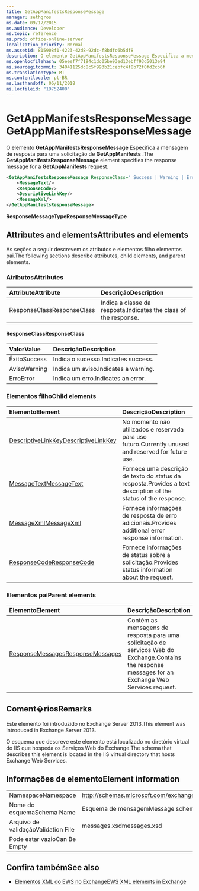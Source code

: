 ```yaml
---
title: GetAppManifestsResponseMessage
manager: sethgros
ms.date: 09/17/2015
ms.audience: Developer
ms.topic: reference
ms.prod: office-online-server
localization_priority: Normal
ms.assetid: 815908f1-4223-42d8-92dc-f8bdfc6b5df8
description: O elemento GetAppManifestsResponseMessage Especifica a mensagem de resposta para uma solicitação de GetAppManifests.
ms.openlocfilehash: 05eeef7f7194c1dc05be93ed13ebff93d5013e94
ms.sourcegitcommit: 34041125dc8c5f993b21cebfc4f8b72f0fd2cb6f
ms.translationtype: MT
ms.contentlocale: pt-BR
ms.lasthandoff: 06/11/2018
ms.locfileid: "19752400"
---
```

# <a name="getappmanifestsresponsemessage"></a><span data-ttu-id="fbc8d-103">GetAppManifestsResponseMessage</span><span class="sxs-lookup"><span data-stu-id="fbc8d-103">GetAppManifestsResponseMessage</span></span>

<span data-ttu-id="fbc8d-104">O elemento **GetAppManifestsResponseMessage** Especifica a mensagem de resposta para uma solicitação de **GetAppManifests** .</span><span class="sxs-lookup"><span data-stu-id="fbc8d-104">The **GetAppManifestsResponseMessage** element specifies the response message for a **GetAppManifests** request.</span></span> 
  
```XML
<GetAppManifestsResponseMessage ResponseClass=" Success | Warning | Error ">
    <MessageText/>
    <ResponseCode/>
    <DescriptiveLinkKey/>
    <MessageXml/>
</GetAppManifestsResponseMessage>
```

 <span data-ttu-id="fbc8d-105">**ResponseMessageType**</span><span class="sxs-lookup"><span data-stu-id="fbc8d-105">**ResponseMessageType**</span></span>
## <a name="attributes-and-elements"></a><span data-ttu-id="fbc8d-106">Attributes and elements</span><span class="sxs-lookup"><span data-stu-id="fbc8d-106">Attributes and elements</span></span>

<span data-ttu-id="fbc8d-107">As seções a seguir descrevem os atributos e elementos filho elementos pai.</span><span class="sxs-lookup"><span data-stu-id="fbc8d-107">The following sections describe attributes, child elements, and parent elements.</span></span>
  
### <a name="attributes"></a><span data-ttu-id="fbc8d-108">Atributos</span><span class="sxs-lookup"><span data-stu-id="fbc8d-108">Attributes</span></span>

|<span data-ttu-id="fbc8d-109">**Attribute**</span><span class="sxs-lookup"><span data-stu-id="fbc8d-109">**Attribute**</span></span>|<span data-ttu-id="fbc8d-110">**Descrição**</span><span class="sxs-lookup"><span data-stu-id="fbc8d-110">**Description**</span></span>|
|:-----|:-----|
|<span data-ttu-id="fbc8d-111">ResponseClass</span><span class="sxs-lookup"><span data-stu-id="fbc8d-111">ResponseClass</span></span>  <br/> |<span data-ttu-id="fbc8d-112">Indica a classe da resposta.</span><span class="sxs-lookup"><span data-stu-id="fbc8d-112">Indicates the class of the response.</span></span>  <br/> |
   
#### <a name="responseclass"></a><span data-ttu-id="fbc8d-113">ResponseClass</span><span class="sxs-lookup"><span data-stu-id="fbc8d-113">ResponseClass</span></span>

|<span data-ttu-id="fbc8d-114">**Valor**</span><span class="sxs-lookup"><span data-stu-id="fbc8d-114">**Value**</span></span>|<span data-ttu-id="fbc8d-115">**Descrição**</span><span class="sxs-lookup"><span data-stu-id="fbc8d-115">**Description**</span></span>|
|:-----|:-----|
|<span data-ttu-id="fbc8d-116">Êxito</span><span class="sxs-lookup"><span data-stu-id="fbc8d-116">Success</span></span>  <br/> |<span data-ttu-id="fbc8d-117">Indica o sucesso.</span><span class="sxs-lookup"><span data-stu-id="fbc8d-117">Indicates success.</span></span>  <br/> |
|<span data-ttu-id="fbc8d-118">Aviso</span><span class="sxs-lookup"><span data-stu-id="fbc8d-118">Warning</span></span>  <br/> |<span data-ttu-id="fbc8d-119">Indica um aviso.</span><span class="sxs-lookup"><span data-stu-id="fbc8d-119">Indicates a warning.</span></span>  <br/> |
|<span data-ttu-id="fbc8d-120">Erro</span><span class="sxs-lookup"><span data-stu-id="fbc8d-120">Error</span></span>  <br/> |<span data-ttu-id="fbc8d-121">Indica um erro.</span><span class="sxs-lookup"><span data-stu-id="fbc8d-121">Indicates an error.</span></span>  <br/> |
   
### <a name="child-elements"></a><span data-ttu-id="fbc8d-122">Elementos filho</span><span class="sxs-lookup"><span data-stu-id="fbc8d-122">Child elements</span></span>

|<span data-ttu-id="fbc8d-123">**Elemento**</span><span class="sxs-lookup"><span data-stu-id="fbc8d-123">**Element**</span></span>|<span data-ttu-id="fbc8d-124">**Descrição**</span><span class="sxs-lookup"><span data-stu-id="fbc8d-124">**Description**</span></span>|
|:-----|:-----|
|[<span data-ttu-id="fbc8d-125">DescriptiveLinkKey</span><span class="sxs-lookup"><span data-stu-id="fbc8d-125">DescriptiveLinkKey</span></span>](descriptivelinkkey.md) <br/> |<span data-ttu-id="fbc8d-126">No momento não utilizados e reservada para uso futuro.</span><span class="sxs-lookup"><span data-stu-id="fbc8d-126">Currently unused and reserved for future use.</span></span>  <br/> |
|[<span data-ttu-id="fbc8d-127">MessageText</span><span class="sxs-lookup"><span data-stu-id="fbc8d-127">MessageText</span></span>](messagetext.md) <br/> |<span data-ttu-id="fbc8d-128">Fornece uma descrição de texto do status da resposta.</span><span class="sxs-lookup"><span data-stu-id="fbc8d-128">Provides a text description of the status of the response.</span></span>  <br/> |
|[<span data-ttu-id="fbc8d-129">MessageXml</span><span class="sxs-lookup"><span data-stu-id="fbc8d-129">MessageXml</span></span>](messagexml.md) <br/> |<span data-ttu-id="fbc8d-130">Fornece informações de resposta de erro adicionais.</span><span class="sxs-lookup"><span data-stu-id="fbc8d-130">Provides additional error response information.</span></span>  <br/> |
|[<span data-ttu-id="fbc8d-131">ResponseCode</span><span class="sxs-lookup"><span data-stu-id="fbc8d-131">ResponseCode</span></span>](responsecode.md) <br/> |<span data-ttu-id="fbc8d-132">Fornece informações de status sobre a solicitação.</span><span class="sxs-lookup"><span data-stu-id="fbc8d-132">Provides status information about the request.</span></span>  <br/> |
   
### <a name="parent-elements"></a><span data-ttu-id="fbc8d-133">Elementos pai</span><span class="sxs-lookup"><span data-stu-id="fbc8d-133">Parent elements</span></span>

|<span data-ttu-id="fbc8d-134">**Elemento**</span><span class="sxs-lookup"><span data-stu-id="fbc8d-134">**Element**</span></span>|<span data-ttu-id="fbc8d-135">**Descrição**</span><span class="sxs-lookup"><span data-stu-id="fbc8d-135">**Description**</span></span>|
|:-----|:-----|
|[<span data-ttu-id="fbc8d-136">ResponseMessages</span><span class="sxs-lookup"><span data-stu-id="fbc8d-136">ResponseMessages</span></span>](responsemessages.md) <br/> |<span data-ttu-id="fbc8d-137">Contém as mensagens de resposta para uma solicitação de serviços Web do Exchange.</span><span class="sxs-lookup"><span data-stu-id="fbc8d-137">Contains the response messages for an Exchange Web Services request.</span></span>  <br/> |
   
## <a name="remarks"></a><span data-ttu-id="fbc8d-138">Coment�rios</span><span class="sxs-lookup"><span data-stu-id="fbc8d-138">Remarks</span></span>

<span data-ttu-id="fbc8d-139">Este elemento foi introduzido no Exchange Server 2013.</span><span class="sxs-lookup"><span data-stu-id="fbc8d-139">This element was introduced in Exchange Server 2013.</span></span>
  
<span data-ttu-id="fbc8d-140">O esquema que descreve este elemento está localizado no diretório virtual do IIS que hospeda os Serviços Web do Exchange.</span><span class="sxs-lookup"><span data-stu-id="fbc8d-140">The schema that describes this element is located in the IIS virtual directory that hosts Exchange Web Services.</span></span>
  
## <a name="element-information"></a><span data-ttu-id="fbc8d-141">Informações de elemento</span><span class="sxs-lookup"><span data-stu-id="fbc8d-141">Element information</span></span>

|||
|:-----|:-----|
|<span data-ttu-id="fbc8d-142">Namespace</span><span class="sxs-lookup"><span data-stu-id="fbc8d-142">Namespace</span></span>  <br/> |http://schemas.microsoft.com/exchange/services/2006/messages  <br/> |
|<span data-ttu-id="fbc8d-143">Nome do esquema</span><span class="sxs-lookup"><span data-stu-id="fbc8d-143">Schema Name</span></span>  <br/> |<span data-ttu-id="fbc8d-144">Esquema de mensagem</span><span class="sxs-lookup"><span data-stu-id="fbc8d-144">Message schema</span></span>  <br/> |
|<span data-ttu-id="fbc8d-145">Arquivo de validação</span><span class="sxs-lookup"><span data-stu-id="fbc8d-145">Validation File</span></span>  <br/> |<span data-ttu-id="fbc8d-146">messages.xsd</span><span class="sxs-lookup"><span data-stu-id="fbc8d-146">messages.xsd</span></span>  <br/> |
|<span data-ttu-id="fbc8d-147">Pode estar vazio</span><span class="sxs-lookup"><span data-stu-id="fbc8d-147">Can Be Empty</span></span>  <br/> ||
   
## <a name="see-also"></a><span data-ttu-id="fbc8d-148">Confira também</span><span class="sxs-lookup"><span data-stu-id="fbc8d-148">See also</span></span>



- [<span data-ttu-id="fbc8d-149">Elementos XML do EWS no Exchange</span><span class="sxs-lookup"><span data-stu-id="fbc8d-149">EWS XML elements in Exchange</span></span>](ews-xml-elements-in-exchange.md)

